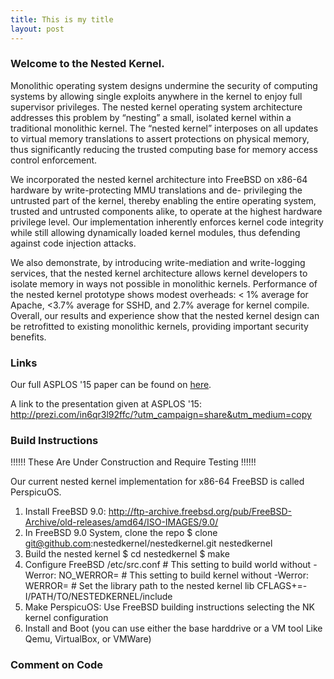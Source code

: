 ```yaml
---
title: This is my title
layout: post
---
```


### Welcome to the Nested Kernel.
Monolithic operating system designs undermine the security of computing systems
by allowing single exploits anywhere in the kernel to enjoy full supervisor
privileges. The nested kernel operating system architecture addresses this
problem by “nesting” a small, isolated kernel within a traditional monolithic
kernel. The “nested kernel” interposes on all updates to virtual memory
translations to assert protections on physical memory, thus significantly
reducing the trusted computing base for memory access control enforcement. 

We incorporated the nested kernel architecture into FreeBSD on x86-64 hardware
by write-protecting MMU translations and de- privileging the untrusted part of
the kernel, thereby enabling the entire operating system, trusted and untrusted
components alike, to operate at the highest hardware privilege level. Our
implementation inherently enforces kernel code integrity while still allowing
dynamically loaded kernel modules, thus defending against code injection
attacks. 

We also demonstrate, by introducing write-mediation and write-logging services,
that the nested kernel architecture allows kernel developers to isolate memory
in ways not possible in monolithic kernels. Performance of the nested kernel
prototype shows modest overheads: < 1% average for Apache, <3.7% average for
SSHD, and 2.7% average for kernel compile. Overall, our results and experience
show that the nested kernel design can be retrofitted to existing monolithic
kernels, providing important security benefits.

### Links
Our full ASPLOS '15 paper can be found on
[here](http://nathandautenhahn.com/downloads/publications/asplos200-dautenhahn.pdf).

A link to the presentation given at ASPLOS '15:
http://prezi.com/in6qr3l92ffc/?utm_campaign=share&utm_medium=copy

### Build Instructions

!!!!!! These Are Under Construction and Require Testing !!!!!!

Our current nested kernel implementation for x86-64 FreeBSD is called
PerspicuOS. 

1. Install FreeBSD 9.0:
    http://ftp-archive.freebsd.org/pub/FreeBSD-Archive/old-releases/amd64/ISO-IMAGES/9.0/
1. In FreeBSD 9.0 System, clone the repo
    $ clone git@github.com:nestedkernel/nestedkernel.git nestedkernel
2. Build the nested kernel
    $ cd nestedkernel
    $ make 
3. Configure FreeBSD /etc/src.conf
    \# This setting to build world without -Werror:
    NO_WERROR=
    \# This setting to build kernel without -Werror:
    WERROR=
    \# Set the library path to the nested kernel lib
    CFLAGS+=-I/PATH/TO/NESTEDKERNEL/include
4. Make PerspicuOS: Use FreeBSD building instructions
    selecting the NK kernel configuration
5. Install and Boot (you can use either the base harddrive or
        a VM tool Like Qemu, VirtualBox, or VMWare)

### Comment on Code
